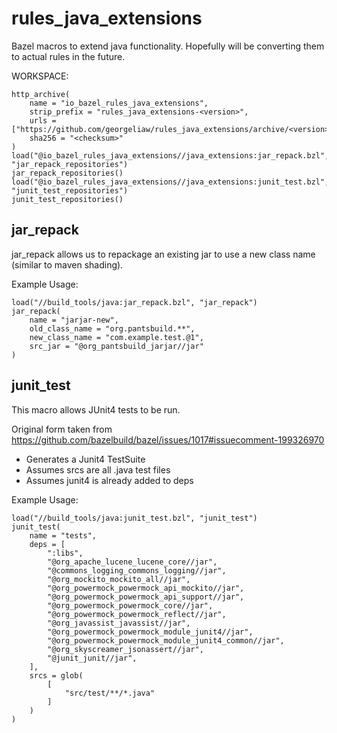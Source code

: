 # rules_java_extensions
Bazel macros to extend java functionality. Hopefully will be converting them to actual rules in the future.

WORKSPACE:
```
http_archive(
    name = "io_bazel_rules_java_extensions",
    strip_prefix = "rules_java_extensions-<version>",
    urls = ["https://github.com/georgeliaw/rules_java_extensions/archive/<version>.tar.gz"],
    sha256 = "<checksum>"
)
load("@io_bazel_rules_java_extensions//java_extensions:jar_repack.bzl", "jar_repack_repositories")
jar_repack_repositories()
load("@io_bazel_rules_java_extensions//java_extensions:junit_test.bzl", "junit_test_repositories")
junit_test_repositories()
```

## jar_repack
jar_repack allows us to repackage an existing jar to use a new class name (similar to maven shading).

Example Usage:
```
load("//build_tools/java:jar_repack.bzl", "jar_repack")
jar_repack(
    name = "jarjar-new",
    old_class_name = "org.pantsbuild.**",
    new_class_name = "com.example.test.@1",
    src_jar = "@org_pantsbuild_jarjar//jar"
)
```

## junit_test
This macro allows JUnit4 tests to be run.

Original form taken from https://github.com/bazelbuild/bazel/issues/1017#issuecomment-199326970

- Generates a Junit4 TestSuite
- Assumes srcs are all .java test files
- Assumes junit4 is already added to deps

Example Usage:
```
load("//build_tools/java:junit_test.bzl", "junit_test")
junit_test(
    name = "tests",
    deps = [
        ":libs",
        "@org_apache_lucene_lucene_core//jar",
        "@commons_logging_commons_logging//jar",
        "@org_mockito_mockito_all//jar",
        "@org_powermock_powermock_api_mockito//jar",
        "@org_powermock_powermock_api_support//jar",
        "@org_powermock_powermock_core//jar",
        "@org_powermock_powermock_reflect//jar",
        "@org_javassist_javassist//jar",
        "@org_powermock_powermock_module_junit4//jar",
        "@org_powermock_powermock_module_junit4_common//jar",
        "@org_skyscreamer_jsonassert//jar",
        "@junit_junit//jar",
    ],
    srcs = glob(
        [
            "src/test/**/*.java"
        ]
    )
)
```
